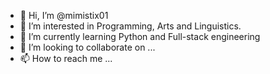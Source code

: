 - 👋 Hi, I’m @mimistix01
- 👀 I’m interested in Programming, Arts and Linguistics. 
- 🌱 I’m currently learning Python and Full-stack engineering 
- 💞️ I’m looking to collaborate on ...
- 📫 How to reach me ...

<!---
mimistix01/mimistix01 is a ✨ special ✨ repository because its `README.md` (this file) appears on your GitHub profile.
You can click the Preview link to take a look at your changes.
--->
